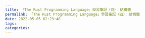 ```yaml
---
title: 「The Rust Programming Language」學習筆記（四）：結構體
permalink: 「The Rust Programming Language」學習筆記（四）：結構體
date: 2022-05-05 02:23:48
tags:
categories:
---
```

